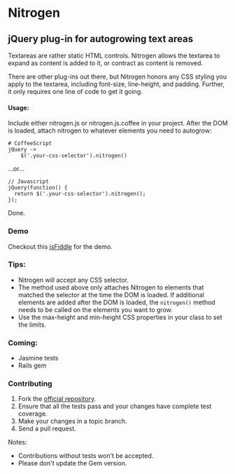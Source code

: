 # Nitrogen
## jQuery plug-in for autogrowing text areas

Textareas are rather static HTML controls. Nitrogen allows the textarea to expand as content is added to it, or contract as content is removed.

There are other plug-ins out there, but Nitrogen honors any CSS styling you apply to the textarea, including font-size, line-height, and padding. Further, it only requires one line of code to get it going.

#### Usage:
Include either nitrogen.js or nitrogen.js.coffee in your project. After the DOM is loaded, attach nitrogen to whatever elements you need to autogrow:

    # CoffeeScript
    jQuery ->
        $('.your-css-selector').nitrogen()
...or...
    
    // Javascript
    jQuery(function() {
      return $('.your-css-selector').nitrogen();
    });

Done.

### Demo
Checkout this [jsFiddle](http://jsfiddle.net/dgerton/RjLJH/) for the demo.

### Tips:
* Nitrogen will accept any CSS selector.
* The method used above only attaches Nitrogen to elements that matched the selector at the time the DOM is loaded. If additional elements are added after the DOM is loaded, the `nitrogen()` method needs to be called on the elements you want to grow.
* Use the max-height and min-height CSS properties in your class to set the limits.

### Coming:
* Jasmine tests
* Rails gem

### Contributing
1. Fork the [official repository](https://github.com/IamNaN/jquery-nitrogen-autogrow/tree/master).
1. Ensure that all the tests pass and your changes have complete test coverage.
1. Make your changes in a topic branch.
1. Send a pull request.

Notes:
* Contributions without tests won't be accepted.
* Please don't update the Gem version.
